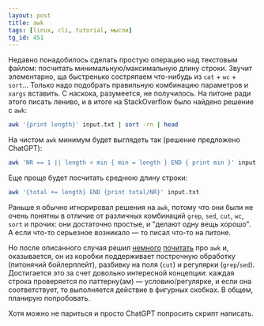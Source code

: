 ```yaml
---
layout: post
title: awk
tags: [linux, cli, tutorial, мысли]
tg_id: 451
---
```

Недавно понадобилось сделать простую операцию над текстовым файлом: посчитать минимальную/максимальную длину строки. Звучит элементарно, ща быстренько состряпаем что-нибудь из `cat` + `wc` + `sort`... Только надо подобрать правильную комбинацию параметров и `xargs` вставить. С наскока, разумеется, не получилось. На питоне ради этого писать лениво, и в итоге на StackOverflow было найдено решение с `awk`:
```sh
awk '{print length}' input.txt | sort -rn | head
```
На чистом `awk` минимум будет выглядеть так (решение предложено ChatGPT):
```sh
awk 'NR == 1 || length < min { min = length } END { print min }' input.txt
```
Еще проще будет посчитать среднюю длину строки:
```sh
awk '{total += length} END {print total/NR}' input.txt 
```
Раньше я обычно игнорировал решения на `awk`, потому что они были не очень понятны в отличие от различных комбинаций `grep`, `sed`, `cut`, `wc`, `sort` и прочих: они достаточно простые, и "делают одну вещь хорошо". А если что-то серьезное возникало — то писал что-то на питоне. 

Но после описанного случая решил [немного](https://learnxinyminutes.com/docs/awk/) [почитать](https://zetcode.com/lang/awk/) про `awk` и, оказывается, он из коробки поддерживает построчную обработку (питонячий бойлерплейт), разбивку на поля (`cut`) и регулярки (`grep`/`sed`). Достигается это за счет довольно интересной концепции: каждая строка проверяется по паттерну(ам) — условию/регулярке, и если она соответствует, то выполняется действие в фигурных скобках. В общем, планирую попробовать.

Хотя можно не париться и просто ChatGPT попросить скрипт написать.
